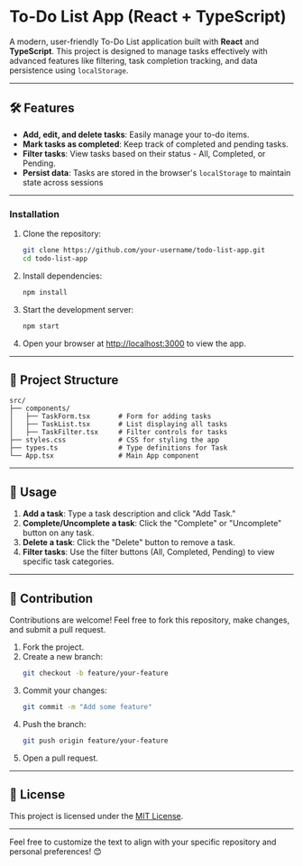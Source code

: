 # To-Do List App (React + TypeScript)

A modern, user-friendly To-Do List application built with **React** and **TypeScript**. This project is designed to manage tasks effectively with advanced features like filtering, task completion tracking, and data persistence using `localStorage`.

---

## 🛠 Features

- **Add, edit, and delete tasks**: Easily manage your to-do items.
- **Mark tasks as completed**: Keep track of completed and pending tasks.
- **Filter tasks**: View tasks based on their status - All, Completed, or Pending.
- **Persist data**: Tasks are stored in the browser's `localStorage` to maintain state across sessions

---

### Installation

1. Clone the repository:
   ```bash
   git clone https://github.com/your-username/todo-list-app.git
   cd todo-list-app
   ```

2. Install dependencies:
   ```bash
   npm install
   ```

3. Start the development server:
   ```bash
   npm start
   ```

4. Open your browser at [http://localhost:3000](http://localhost:3000) to view the app.

---

## 🧱 Project Structure

```
src/
├── components/
│   ├── TaskForm.tsx       # Form for adding tasks
│   ├── TaskList.tsx       # List displaying all tasks
│   ├── TaskFilter.tsx     # Filter controls for tasks
├── styles.css             # CSS for styling the app
├── types.ts               # Type definitions for Task
└── App.tsx                # Main App component
```

---

## 🌟 Usage

1. **Add a task**: Type a task description and click "Add Task."
2. **Complete/Uncomplete a task**: Click the "Complete" or "Uncomplete" button on any task.
3. **Delete a task**: Click the "Delete" button to remove a task.
4. **Filter tasks**: Use the filter buttons (All, Completed, Pending) to view specific task categories.

---

## 🤝 Contribution

Contributions are welcome! Feel free to fork this repository, make changes, and submit a pull request.

1. Fork the project.
2. Create a new branch:
   ```bash
   git checkout -b feature/your-feature
   ```
3. Commit your changes:
   ```bash
   git commit -m "Add some feature"
   ```
4. Push the branch:
   ```bash
   git push origin feature/your-feature
   ```
5. Open a pull request.

---

## 📜 License

This project is licensed under the [MIT License](LICENSE).

---

Feel free to customize the text to align with your specific repository and personal preferences! 😊
